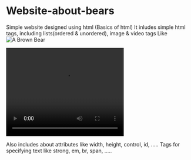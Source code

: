 # Website-about-bears
Simple website designed using html (Basics of html)
It inludes simple html tags, including lists(ordered & unordered), image & video tags
Like 
<img src="https://content.codecademy.com/courses/web-101/web101-image_brownbear.jpg" alt="A Brown Bear"/>

<video src="https://content.codecademy.com/courses/freelance-1/unit-1/lesson-2/htmlcss1-vid_brown-bear.mp4" width="320" height="240" controls>Video not supported</video>

Also includes about attributes like width, height, control, id, .....
Tags for specifying text like strong, em, br, span, .....
